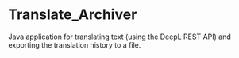 # Translate_Archiver
Java application for translating text (using the DeepL REST API) and exporting the translation history to a file.
